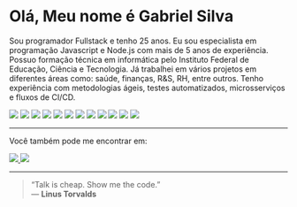 <h1>Olá, Meu nome é Gabriel Silva</h1

Sou programador Fullstack e tenho 25 anos. Eu sou especialista em programação Javascript e Node.js com mais de 5 anos de experiência.
Possuo formação técnica em informática pelo Instituto Federal de Educação, Ciência e Tecnologia. Já trabalhei em vários projetos em diferentes áreas como: saúde, finanças, R&S, RH, entre outros.
Tenho experiência com metodologias ágeis, testes automatizados, microsserviços e fluxos de CI/CD.

<div>
	<img src="https://img.shields.io/badge/JavaScript-323330?style=for-the-badge&logo=javascript&logoColor=F7DF1E" />
	<img src="https://img.shields.io/badge/Node.js-43853D?style=for-the-badge&logo=node.js&logoColor=white" />
	<img src="https://img.shields.io/badge/TypeScript-007ACC?style=for-the-badge&logo=typescript&logoColor=white" />
	<img src="https://img.shields.io/badge/React-20232A?style=for-the-badge&logo=react&logoColor=61DAFB" />
	<img src="https://img.shields.io/badge/Docker-2CA5E0?style=for-the-badge&logo=docker&logoColor=white" />
	<img src="https://img.shields.io/badge/PostgreSQL-316192?style=for-the-badge&logo=postgresql&logoColor=white" />
	<img src="https://img.shields.io/badge/MySQL-4479A1?style=for-the-badge&logo=mysql&logoColor=white" />
	<img src="https://img.shields.io/badge/MongoDB-4EA94B?style=for-the-badge&logo=mongodb&logoColor=white" />
	<img src="https://img.shields.io/badge/Redis-CC0000?style=for-the-badge&logo=redis&logoColor=white" />
	<img src="https://img.shields.io/badge/GraphQl-E10098?style=for-the-badge&logo=graphql&logoColor=white" />
	<img src="https://img.shields.io/badge/RabbitMQ-FF6600?style=for-the-badge&logo=rabbitmq&logoColor=white" />
	<img src="https://img.shields.io/badge/Apache%20Kafka-231F20?style=for-the-badge&logo=apache-kafka&logoColor=white" />
</div>

<hr />

Você também pode me encontrar em:

<a href="https://www.instagram.com/gabrieljsillva">
	<img src="https://img.shields.io/badge/Instagram-E4405F?style=for-the-badge&logo=instagram&logoColor=white" />
</a>
<a href="https://www.linkedin.com/in/gabrieldjs21">
	<img src="https://img.shields.io/badge/LinkedIn-0077B5?style=for-the-badge&logo=linkedin&logoColor=white" />
</a>

---

> “Talk is cheap. Show me the code.”  
> — **Linus Torvalds**
